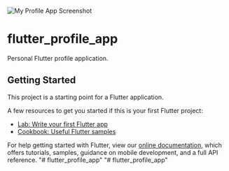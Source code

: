 ![My Profile App Screenshot](https://user-images.githubusercontent.com/59779281/117558257-8cad0480-b030-11eb-9bf4-6a81e6e45963.png)


# flutter_profile_app

Personal Flutter profile application.

## Getting Started

This project is a starting point for a Flutter application.

A few resources to get you started if this is your first Flutter project:

- [Lab: Write your first Flutter app](https://flutter.dev/docs/get-started/codelab)
- [Cookbook: Useful Flutter samples](https://flutter.dev/docs/cookbook)

For help getting started with Flutter, view our
[online documentation](https://flutter.dev/docs), which offers tutorials,
samples, guidance on mobile development, and a full API reference.
"# flutter_profile_app" 
"# flutter_profile_app" 
